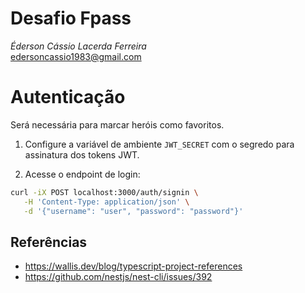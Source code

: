 # Desafio Fpass

_Éderson Cássio Lacerda Ferreira_  
edersoncassio1983@gmail.com

# Autenticação

Será necessária para marcar heróis como favoritos.

1. Configure a variável de ambiente `JWT_SECRET` com o segredo para assinatura dos tokens JWT.

2. Acesse o endpoint de login:

```bash
curl -iX POST localhost:3000/auth/signin \
   -H 'Content-Type: application/json' \
   -d '{"username": "user", "password": "password"}'
```

## Referências

* https://wallis.dev/blog/typescript-project-references
* https://github.com/nestjs/nest-cli/issues/392



